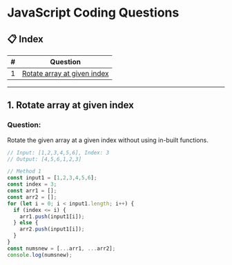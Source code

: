 # JavaScript Coding Questions

## 📋 Index

| # | Question |
|---|----------|
| 1 | [Rotate array at given index](#1-rotate-array-at-given-index) |
---

## 1. Rotate array at given index

### Question:
Rotate the given array at a given index without using in-built functions.

```js
// Input: [1,2,3,4,5,6], Index: 3
// Output: [4,5,6,1,2,3]

// Method 1
const input1 = [1,2,3,4,5,6];
const index = 3;
const arr1 = [];
const arr2 = [];
for (let i = 0; i < input1.length; i++) {
  if (index <= i) {
    arr1.push(input1[i]);
  } else {
    arr2.push(input1[i]);
  }
}
const numsnew = [...arr1, ...arr2];
console.log(numsnew);


